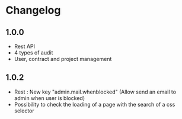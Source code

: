 # Changelog
## 1.0.0
- Rest API
- 4 types of audit
- User, contract and project management

## 1.0.2
- Rest : New key "admin.mail.whenblocked" (Allow send an email to admin when user is blocked)
- Possibility to check the loading of a page with the search of a css selector